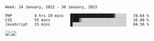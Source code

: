 <!--START_SECTION:waka-->
```text
Week: 24 January, 2022 - 30 January, 2022

PHP          4 hrs 19 mins   ███████████████████▓░░░░░   78.64 % 
CSS          55 mins         ████▒░░░░░░░░░░░░░░░░░░░░   16.80 % 
JavaScript   15 mins         █░░░░░░░░░░░░░░░░░░░░░░░░   04.56 % 
```
<!--END_SECTION:waka-->
<a href="https://github.com/anuraghazra/github-readme-stats">
  <img align="left" src="https://github-readme-stats.vercel.app/api?username=Tanesan&count_private=true&show_icons=true" />
<img align="left" src="https://github-readme-stats.vercel.app/api/top-langs/?username=Tanesan" />
</a>
